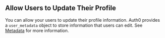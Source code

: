 ## Allow Users to Update Their Profile

You can allow your users to update their profile information. Auth0 provides a `user_metadata` object to store information that users can edit. See <a href="/users/concepts/overview-user-metadata" target="_blank" rel="noreferrer">Metadata</a> for more information.